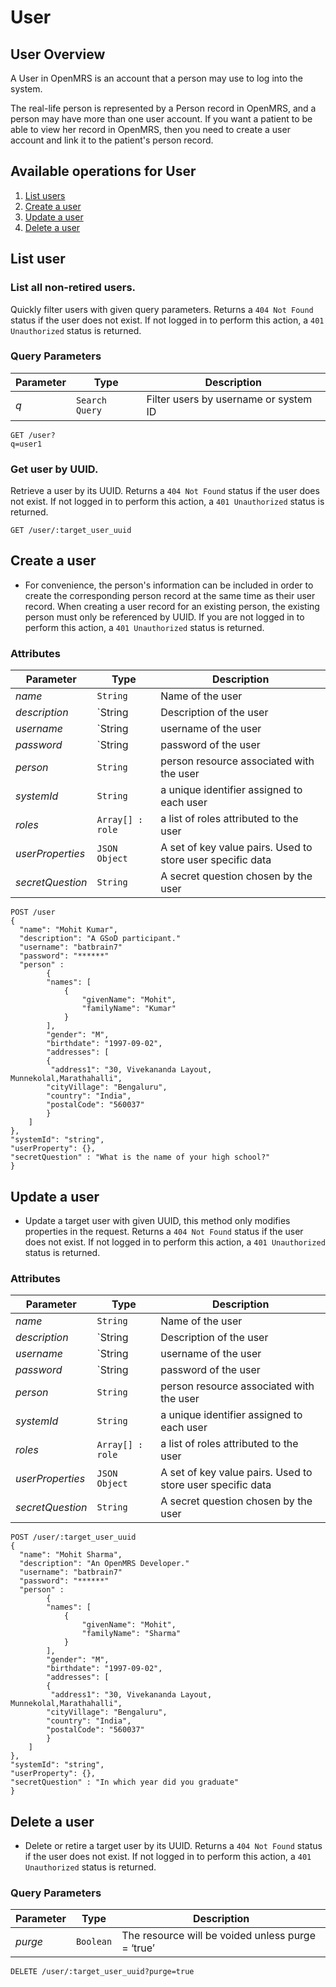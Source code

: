 # User

## User Overview

A User in OpenMRS is an account that a person may use to log into the system.

The real-life person is represented by a Person record in OpenMRS, and a person may have more than one user account. If you want a patient to be able to view her record in OpenMRS, then you need to create a user account and link it to the patient's person record.

## Available operations for User

1. [List users](#list-user)
2. [Create a user](#create-a-user)
3. [Update a user](#update-a-user)
4. [Delete a user](#delete-a-user)

## List user

### List all non-retired users.

  Quickly filter users with given query parameters. Returns a `404 Not Found` status if the user does not exist.
  If not logged in to perform this action, a `401 Unauthorized` status is returned.
  

### Query Parameters

| Parameter | Type           | Description                           |
| --------- | -------------- | ------------------------------------- |
| _q_       | `Search Query` | Filter users by username or system ID |

```console
GET /user?
q=user1
```

### Get user by UUID.

  Retrieve a user by its UUID. Returns a `404 Not Found` status if the user does not exist. If not logged in to perform this action, a `401 Unauthorized` status is returned.

```console
GET /user/:target_user_uuid
```

## Create a user

- For convenience, the person's information can be included in order to create the corresponding person record at the same time as their user record. When creating a user record for an existing person, the existing person must only be referenced by UUID. If you are not logged in to perform this action,
a `401 Unauthorized` status is returned.

### Attributes

Parameter | Type | Description
--- | --- | ---
*name* | `String` | Name of the user
*description* | `String | Description of the user
*username* | `String | username of the user
*password* | `String | password of the user
*person* | `String` | person resource associated with the user
*systemId* | `String` | a unique identifier assigned to each user
*roles* | `Array[] : role` | a list of roles attributed to the user
*userProperties* | `JSON Object`| A set of key value pairs. Used to store user specific data
*secretQuestion* | `String` | A secret question chosen by the user

```console
POST /user
{
  "name": "Mohit Kumar",
  "description": "A GSoD participant."
  "username": "batbrain7"
  "password": "******"
  "person" :
        {
        "names": [
            {
                "givenName": "Mohit",
                "familyName": "Kumar"
            }
        ],
        "gender": "M",
        "birthdate": "1997-09-02",
        "addresses": [
        {
         "address1": "30, Vivekananda Layout, Munnekolal,Marathahalli",
        "cityVillage": "Bengaluru",
        "country": "India",
        "postalCode": "560037"
        }
    ]
},
"systemId": "string",
"userProperty": {},
"secretQuestion" : "What is the name of your high school?"
}
```

## Update a user

- Update a target user with given UUID, this method only modifies properties in the request. Returns a `404 Not Found`
  status if the user does not exist. If not logged in to perform this action, a `401 Unauthorized` status is returned.
    
### Attributes

  Parameter | Type | Description
  --- | --- | ---
  *name* | `String` | Name of the user
  *description* | `String | Description of the user
  *username* | `String | username of the user
  *password* | `String | password of the user
  *person* | `String` | person resource associated with the user
  *systemId* | `String` | a unique identifier assigned to each user
  *roles* | `Array[] : role` | a list of roles attributed to the user
  *userProperties* | `JSON Object`| A set of key value pairs. Used to store user specific data
  *secretQuestion* | `String` | A secret question chosen by the user

```console
POST /user/:target_user_uuid
{
  "name": "Mohit Sharma",
  "description": "An OpenMRS Developer."
  "username": "batbrain7"
  "password": "******"
  "person" :
        {
        "names": [
            {
                "givenName": "Mohit",
                "familyName": "Sharma"
            }
        ],
        "gender": "M",
        "birthdate": "1997-09-02",
        "addresses": [
        {
         "address1": "30, Vivekananda Layout, Munnekolal,Marathahalli",
        "cityVillage": "Bengaluru",
        "country": "India",
        "postalCode": "560037"
        }
    ]
},
"systemId": "string",
"userProperty": {},
"secretQuestion" : "In which year did you graduate"
}
```

## Delete a user

- Delete or retire a target user by its UUID. Returns a `404 Not Found` status if the user does not exist. If not logged in to perform this action, a `401 Unauthorized` status is returned.

### Query Parameters

| Parameter | Type      | Description                                       |
| --------- | --------- | ------------------------------------------------- |
| _purge_   | `Boolean` | The resource will be voided unless purge = ‘true’ |

```console
DELETE /user/:target_user_uuid?purge=true
```
